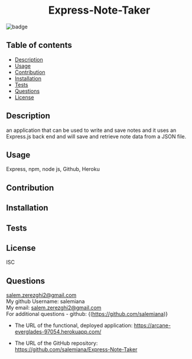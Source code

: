 


  <h1 align="center">Express-Note-Taker</h1>

  ![badge](https://img.shields.io/badge/license-MIT-brightgreen)<br />
    

## Table of contents
- [Description](#description)
- [Usage](#usage)
- [Contribution](#contribution)
- [Installation](#installation)
- [Tests](#tests)
- [Questions](#questions)
- [License](#license)
    
    
## Description
an application that can be used to write and save notes and it uses an Express.js back end and will save and retrieve note data from a JSON file.

## Usage
Express, npm, node js, Github, Heroku

## Contribution


## Installation


## Tests


## License
ISC


## Questions
salem.zerezghi2@gmail.com<br />
My github Username:  salemiana<br />
My email:  salem.zerezghi2@gmail.com
<br />
For additional questions - github: {(https://github.com/salemiana)}

* The URL of the functional, deployed application:  https://arcane-everglades-97054.herokuapp.com/

* The URL of the GitHub repository:
https://github.com/salemiana/Express-Note-Taker

